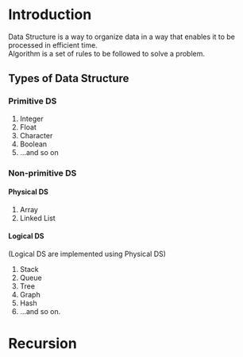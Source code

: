 
# Introduction
Data Structure is a way to organize data in a way that enables it to be processed in efficient time.  
Algorithm is a set of rules to be followed to solve a problem.  

## Types of Data Structure 

### Primitive DS
 1. Integer
 2. Float
 3. Character
 4. Boolean
 5. ...and so on
 
### Non-primitive DS

#### Physical DS
 1. Array
 2. Linked List
 
#### Logical DS

(Logical DS are implemented using Physical DS)
 1. Stack
 2. Queue
 3. Tree
 4. Graph
 5. Hash
 6. ...and so on.
 
# Recursion
<!--stackedit_data:
eyJoaXN0b3J5IjpbLTU0NTg0MzA3MiwtMTk5NzEwMTk2NywtMT
EwMDg5MjAxMiwtMjQxMTk0NjM5XX0=
-->